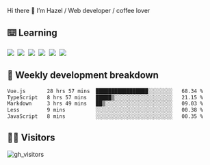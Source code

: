 
Hi there 👋 I’m Hazel / Web developer / coffee lover

## ⌨️ Learning

<samp>
 <a href="https://github.com/vuejs/core"><img src="https://api.iconify.design/logos:vue.svg" /></a>
  <a href="https://github.com/vuejs/core"><img src="https://api.iconify.design/logos:react.svg" /></a>
  <a href="https://github.com/solidjs/solid"><img src="https://api.iconify.design/logos:solidjs.svg" /></a>
  <a href="https://github.com/vitejs/vite"><img src="https://api.iconify.design/logos:vitejs.svg" /></a>
  <a href="https://github.com/microsoft/TypeScript"><img src="https://api.iconify.design/logos:typescript-icon.svg" /></a> 
  <a href="https://github.com/unocss/unocss"><img src="https://api.iconify.design/logos:unocss.svg" /></a>
  

</samp>


## 🦀 Weekly development breakdown

<!--START_SECTION:waka-->

```txt
Vue.js       28 hrs 57 mins  █████████████████░░░░░░░░   68.34 %
TypeScript   8 hrs 57 mins   █████▒░░░░░░░░░░░░░░░░░░░   21.15 %
Markdown     3 hrs 49 mins   ██▒░░░░░░░░░░░░░░░░░░░░░░   09.03 %
Less         9 mins          ░░░░░░░░░░░░░░░░░░░░░░░░░   00.38 %
JavaScript   8 mins          ░░░░░░░░░░░░░░░░░░░░░░░░░   00.35 %
```

<!--END_SECTION:waka-->
## 👬🏻 Visitors

![gh_visitors](https://profile-counter.glitch.me/Hazel-Lin/count.svg)

